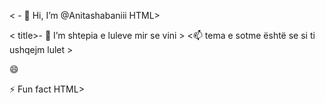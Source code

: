 
< - 👋 Hi, I’m @Anitashabaniii HTML>
<HTML> 
<head>
< title>- 🌱 I’m shtepia e luleve</title>
</head> mir se vini >
<body><📫 tema e sotme është se si ti ushqejm lulet ></📫>
<p> 😄 </p>
</body>  ⚡ Fun fact
</HTML>HTML>
<!---
Anitashabaniii/Anitashabaniii is a ✨ special ✨ repository because its `README.come
